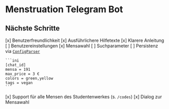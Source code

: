 # Menstruation Telegram Bot

## Nächste Schritte

[x] Benutzerfreundlichkeit
  [x] Ausführlichere Hilfetexte
  [x] Klarere Anleitung
[ ] Benutzereinstellungen
  [x] Mensawahl
  [ ] Suchparameter
  [ ] Persistenz via [`ConfigParser`](https://docs.python.org/3/library/configparser.html)

    ```ini
    [chat_id]
    mensa = 191
    max_price = 3 €
    colors = green,yellow
    tags = vegan
    ```
[x] Support für alle Mensen des Studentenwerkes (s. `/codes`)
  [x] Dialog zur Mensawahl
